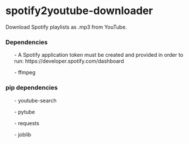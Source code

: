 # spotify2youtube-downloader
Download Spotify playlists as .mp3 from YouTube.

<h3> Dependencies </h3>
<ul>- A Spotify application token must be created and provided in order to run: https://developer.spotify.com/dashboard </ul>
<ul>- ffmpeg </ul>

<h3> pip dependencies </h3>
<ul>- youtube-search</ul>
<ul>- pytube</ul>
<ul>- requests</ul>
<ul>- joblib</ul>